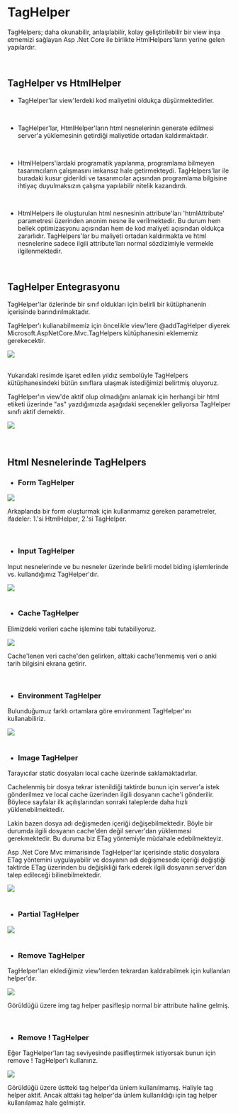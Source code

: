 # TagHelper

<p>
TagHelpers; daha okunabilir, anlaşılabilir, kolay geliştirilebilir bir view inşa etmemizi sağlayan Asp .Net Core ile birlikte HtmlHelpers'ların yerine gelen yapılardır.  
</p>
<br>

## TagHelper vs HtmlHelper
* <p> TagHelper'lar view'lerdeki kod maliyetini oldukça düşürmektedirler.
</p>
<br>

* <p> TagHelper'lar, HtmlHelper'ların html nesnelerinin generate edilmesi server'a yüklemesinin getirdiği maliyetide ortadan kaldırmaktadır.
</p>
<br>

* <p> HtmlHelpers'lardaki programatik yapılanma, programlama bilmeyen tasarımcıların çalışmasını imkansız hale getirmekteydi. TagHelpers'lar ile buradaki kusur giderildi ve tasarımcılar açısından programlama bilgisine ihtiyaç duyulmaksızın çalışma yapılabilir nitelik kazandırdı.
</p>
<br>

* <p> HtmlHelpers ile oluşturulan html nesnesinin attribute'ları 'htmlAttribute' parametresi üzerinden anonim nesne ile verilmektedir. Bu durum hem bellek optimizasyonu açısından hem de kod maliyeti açısından oldukça zararlıdır. TagHelpers'lar bu maliyeti ortadan kaldırmakta ve html nesnelerine sadece ilgili attribute'ları normal sözdizimiyle vermekle ilgilenmektedir.
</p>
<br>


## TagHelper Entegrasyonu
<p>
TagHelper'lar özlerinde bir sınıf oldukları için belirli bir kütüphanenin içerisinde barındırılmaktadır.
</p>
<p>
TagHelper'ı kullanabilmemiz için öncelikle view'lere @addTagHelper diyerek Microsoft.AspNetCore.Mvc.TagHelpers kütüphanesini eklememiz gerekecektir. 
</p>
<img src="img/taghelper.png">
<br><br>

<p>
Yukarıdaki resimde işaret edilen yıldız sembolüyle TagHelpers kütüphanesindeki bütün sınıflara ulaşmak istediğimizi belirtmiş oluyoruz.
</p>

<p>
TagHelper'ın view'de aktif olup olmadığını anlamak için herhangi bir html etiketi üzerinde "as" yazdığımızda aşağıdaki seçenekler geliyorsa TagHelper sınıfı aktif demektir.
</p>
<img src="img/taghelper1.png">
<br><br><br>


## Html Nesnelerinde TagHelpers

* ### Form TagHelper

<img src="img/taghelper2.png">
<p>
Arkaplanda bir form oluşturmak için kullanmamız gereken parametreler, ifadeler: 1.'si HtmlHelper, 2.'si TagHelper.
</p>
<br>

* ### Input TagHelper
<p>
Input nesnelerinde ve bu nesneler üzerinde belirli model biding işlemlerinde vs. kullandığımız TagHelper'dır.
</p>
<img src="img/inputtaghelper.png">
<br><br>


* ### Cache TagHelper
<p>
Elimizdeki verileri cache işlemine tabi tutabiliyoruz.
</p>
<img src="img/cachetaghelper.png">
<p>
Cache'lenen veri cache'den gelirken, alttaki cache'lenmemiş veri o anki tarih bilgisini ekrana getirir.
</p>
<br>


* ### Environment TagHelper 
<p>
Bulunduğumuz farklı ortamlara göre environment TagHelper'ını kullanabiliriz.  
</p>
<img src="img/environmenttaghelper.png">
<br><br>


* ### Image TagHelper
<p>
Tarayıcılar static dosyaları local cache üzerinde saklamaktadırlar.
</p>
<p>
Cachelenmiş bir dosya tekrar istenildiği taktirde bunun için server'a istek gönderilmez ve local cache üzerinden ilgili dosyanın cache'i gönderilir. Böylece sayfalar ilk açılışlarından sonraki taleplerde daha hızlı yüklenebilmektedir.
</p>
<p>
Lakin bazen dosya adı değişmeden içeriği değişebilmektedir. Böyle bir durumda ilgili dosyanın cache'den değil server'dan yüklenmesi gerekmektedir. Bu duruma biz ETag yöntemiyle müdahale edebilmekteyiz.
</p>
<p>
Asp .Net Core Mvc mimarisinde TagHelper'lar içerisinde static dosyalara ETag yöntemini uygulayabilir ve dosyanın adı değişmesede içeriği değiştiği taktirde ETag üzerinden bu değişikliği fark ederek ilgili dosyanın server'dan talep edileceği bilinebilmektedir.
</p>
<img src="img/imagetaghelper.png">
<br><br>


* ### Partial TagHelper
<img src="img/partialtaghelper.png">
<br><br>


* ### Remove TagHelper
<p>
TagHelper'ları eklediğimiz view'lerden tekrardan kaldırabilmek için kullanılan helper'dır.
</p>
<img src="img/removetaghelper.png">
<p>
Görüldüğü üzere img tag helper pasifleşip normal bir attribute haline gelmiş.
</p>
<br>


* ### Remove ! TagHelper 
<p>
Eğer TagHelper'ları tag seviyesinde pasifleştirmek istiyorsak bunun için remove ! TagHelper'ı kullanırız.
</p>
<img src="img/removetaghelper1.png">
<p>
Görüldüğü üzere üstteki tag helper'da ünlem kullanılmamış. Haliyle tag helper aktif. Ancak alttaki tag helper'da ünlem kullanıldığı için tag helper kullanılamaz hale gelmiştir.
</p>


